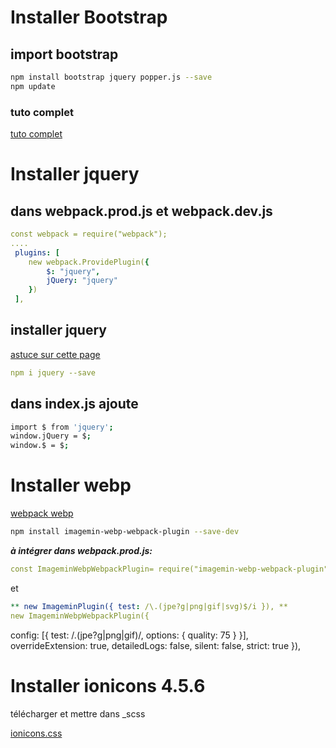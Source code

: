 # Installer Bootstrap

## import bootstrap

```bash
npm install bootstrap jquery popper.js --save
npm update
```

### tuto complet
[tuto complet](https://stevenwestmoreland.com/2018/01/how-to-include-bootstrap-in-your-project-with-webpack.html)

# Installer jquery
## dans webpack.prod.js et webpack.dev.js

```yaml
const webpack = require("webpack");
....
 plugins: [
    new webpack.ProvidePlugin({
        $: "jquery",
        jQuery: "jquery"
    })
 ],
 ```

## installer jquery

[astuce sur cette page](https://stackoverflow.com/questions/28969861/managing-jquery-plugin-dependency-in-webpack)

```yaml
npm i jquery --save
```

## dans index.js ajoute

```bash
import $ from 'jquery';
window.jQuery = $;
window.$ = $;
```

# Installer webp

[webpack webp](https://www.npmjs.com/package/imagemin-webp-webpack-plugin)

```bash
npm install imagemin-webp-webpack-plugin --save-dev
```

***à intégrer dans webpack.prod.js:***

```yaml
const ImageminWebpWebpackPlugin= require("imagemin-webp-webpack-plugin");
```

et

```yaml
** new ImageminPlugin({ test: /\.(jpe?g|png|gif|svg)$/i }), **
new ImageminWebpWebpackPlugin({
```

config: [{ test: /.(jpe?g|png|gif)/, options: { quality: 75 } }], overrideExtension: true, detailedLogs: false, silent: false, strict: true }),

# Installer ionicons 4.5.6

télécharger et mettre dans _scss

[ionicons.css](https://cdnjs.cloudflare.com/ajax/libs/ionicons/4.5.6/css/ionicons.min.css)
